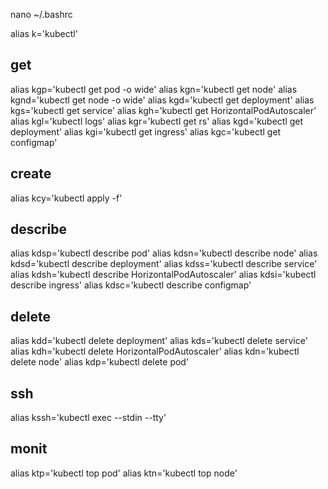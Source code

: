 nano ~/.bashrc

alias k='kubectl'
## get
alias kgp='kubectl get pod -o wide'
alias kgn='kubectl get node'
alias kgnd='kubectl get node -o wide'
alias kgd='kubectl get deployment'
alias kgs='kubectl get service'
alias kgh='kubectl get HorizontalPodAutoscaler'
alias kgl='kubectl logs'
alias kgr='kubectl get rs'
alias kgd='kubectl get deployment'
alias kgi='kubectl get ingress'
alias kgc='kubectl get configmap'

## create
alias kcy='kubectl apply -f'

## describe
alias kdsp='kubectl describe pod'
alias kdsn='kubectl describe node'
alias kdsd='kubectl describe deployment'
alias kdss='kubectl describe service'
alias kdsh='kubectl describe HorizontalPodAutoscaler'
alias kdsi='kubectl describe ingress'
alias kdsc='kubectl describe configmap'

## delete
alias kdd='kubectl delete deployment'
alias kds='kubectl delete service'
alias kdh='kubectl delete HorizontalPodAutoscaler'
alias kdn='kubectl delete node'
alias kdp='kubectl delete pod'

## ssh
alias kssh='kubectl exec --stdin --tty'
## monit
alias ktp='kubectl top pod'
alias ktn='kubectl top node'